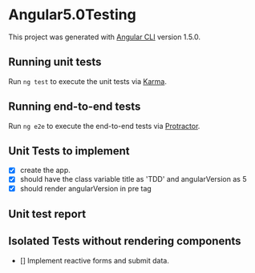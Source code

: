 # Angular5.0Testing

This project was generated with [Angular CLI](https://github.com/angular/angular-cli) version 1.5.0.

## Running unit tests

Run `ng test` to execute the unit tests via [Karma](https://karma-runner.github.io).

## Running end-to-end tests

Run `ng e2e` to execute the end-to-end tests via [Protractor](http://www.protractortest.org/).


## Unit Tests to implement
- [x] create the app.
- [x] should have the class variable title as 'TDD' and angularVersion as 5
- [x] should render angularVersion in pre tag
## Unit test report

## Isolated Tests without rendering components
- [] Implement reactive forms and submit data.
